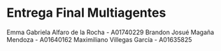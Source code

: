 # Entrega Final Multiagentes

Emma Gabriela Alfaro de la Rocha - A01740229
Brandon Josué Magaña Mendoza - A01640162
Maximiliano Villegas García - A01635825
